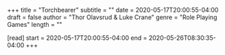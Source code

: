 +++
title = "Torchbearer"
subtitle = ""
date = 2020-05-17T20:00:55-04:00
draft = false
author = "Thor Olavsrud & Luke Crane"
genre = "Role Playing Games"
length = ""

[read]
  start = 2020-05-17T20:00:55-04:00
  end = 2020-05-26T08:30:35-04:00
+++
